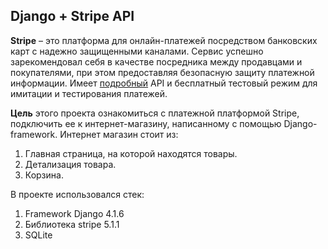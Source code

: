 ## Django + Stripe API

**Stripe** – это платформа для онлайн-платежей посредством банковских карт с надежно защищенными каналами. 
Сервис успешно зарекомендовал себя в качестве посредника между продавцами и покупателями, при этом предоставляя безопасную защиту платежной информации.
Имеет [подробный](https://stripe.com/docs) API и бесплатный тестовый режим для имитации и тестирования платежей.

**Цель** этого проекта ознакомиться с платежной платформой Stripe, подключить ее к интернет-магазину, написанному с помощью Django-framework. Интернет магазин стоит из: 
1. Главная страница, на которой находятся товары.
2. Детализация товара.
3. Корзина.

В проекте использовался стек:
1. Framework Django 4.1.6
2. Библиотека stripe 5.1.1
3. SQLite
